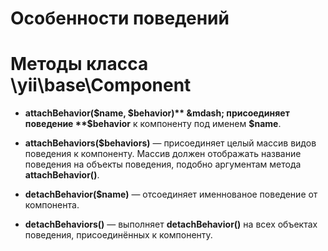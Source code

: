 Особенности поведений 
====================

# Методы класса \yii\base\Component

* **attachBehavior($name, $behavior)** &mdash; присоединяет поведение **$behavior** к компоненту под именем **$name**.

* **attachBehaviors($behaviors)** &mdash; присоединяет целый массив видов поведения к компоненту. Массив должен отображать название поведения на объекты поведения, подобно аргументам метода **attachBehavior()**.

* **detachBehavior($name)** &mdash; отсоединяет именнованое поведение от компонента.

* **detachBehaviors()** &mdash; выполняет **detachBehavior()** на всех объектах поведения, присоединённых к компоненту.
